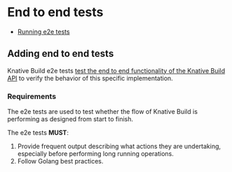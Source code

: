 # End to end tests

- [Running e2e tests](../README.md#running-e2e-tests)

## Adding end to end tests

Knative Build e2e tests [test the end to end functionality of the Knative Build API](#requirements) to verify the behavior of this specific implementation.

### Requirements

The e2e tests are used to test whether the flow of Knative Build is performing as designed from start to finish.

The e2e tests **MUST**:

1. Provide frequent output describing what actions they are undertaking, especially before performing long running operations.
2. Follow Golang best practices.
